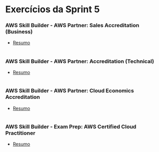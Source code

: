 #
# Exercícios da Sprint 5

### AWS Skill Builder - AWS Partner: Sales Accreditation (Business)

- [Resumo](https://github.com/catarwnalud/pbCompass/blob/master/sprint_5/exercicios/resumoBusiness.md) 

#

### AWS Skill Builder - AWS Partner: Accreditation (Technical)

- [Resumo](#) 

#

### AWS Skill Builder - AWS Partner: Cloud Economics Accreditation 

- [Resumo](#) 

#

### AWS Skill Builder - Exam Prep: AWS Certified Cloud Practitioner

- [Resumo](#) 

#
